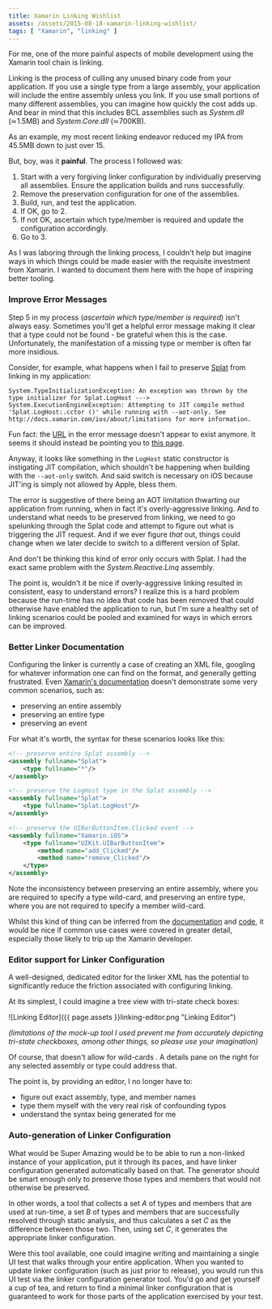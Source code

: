 ```yaml
---
title: Xamarin Linking Wishlist
assets: /assets/2015-08-18-xamarin-linking-wishlist/
tags: [ "Xamarin", "linking" ]
---
```

For me, one of the more painful aspects of mobile development using the Xamarin tool chain is linking.

Linking is the process of culling any unused binary code from your application. If you use a single type from a large assembly, your application will include the entire assembly unless you link. If you use small portions of many different assemblies, you can imagine how quickly the cost adds up. And bear in mind that this includes BCL assemblies such as *System.dll* (≃1.5MB) and *System.Core.dll* (≃700KB).

As an example, my most recent linking endeavor reduced my IPA from 45.5MB down to just over 15.

But, boy, was it **painful**. The process I followed was:

1. Start with a very forgiving linker configuration by individually preserving all assemblies. Ensure the application builds and runs successfully.
2. Remove the preservation configuration for one of the assemblies.
3. Build, run, and test the application.
4. If OK, go to 2.
5. If not OK, ascertain which type/member is required and update the configuration accordingly.
6. Go to 3.

As I was laboring through the linking process, I couldn't help but imagine ways in which things could be made easier with the requisite investment from Xamarin. I wanted to document them here with the hope of inspiring better tooling.

### Improve Error Messages

Step 5 in my process (*ascertain which type/member is required*) isn't always easy. Sometimes you'll get a helpful error message making it clear that a type could not be found - be grateful when this is the case. Unfortunately, the manifestation of a missing type or member is often far more insidious.

Consider, for example, what happens when I fail to preserve [Splat](https://github.com/paulcbetts/splat) from linking in my application:

```
System.TypeInitializationException: An exception was thrown by the type initializer for Splat.LogHost ---> System.ExecutionEngineException: Attempting to JIT compile method 'Splat.LogHost:.cctor ()' while running with --aot-only. See http://docs.xamarin.com/ios/about/limitations for more information.
```
Fun fact: the [URL](http://docs.xamarin.com/ios/about/limitations) in the error message doesn't appear to exist anymore. It seems it should instead be pointing you to [this page](http://developer.xamarin.com/guides/ios/advanced_topics/limitations/).

Anyway, it looks like something in the `LogHost` static constructor is instigating JIT compilation, which shouldn't be happening when building with the `--aot-only` switch. And said switch is necessary on iOS because JIT'ing is simply not allowed by Apple, bless them.

The error is suggestive of there being an AOT limitation thwarting our application from running, when in fact it's overly-aggressive linking. And to understand what needs to be preserved from linking, we need to go spelunking through the Splat code and attempt to figure out what is triggering the JIT request. And if we ever figure *that* out, things could change when we later decide to switch to a different version of Splat.

And don't be thinking this kind of error only occurs with Splat. I had the exact same problem with the *System.Reactive.Linq* assembly.

The point is, wouldn't it be nice if overly-aggressive linking resulted in consistent, easy to understand errors? I realize this is a hard problem because the run-time has no idea that code has been removed that could otherwise have enabled the application to run, but I'm sure a healthy set of linking scenarios could be pooled and examined for ways in which errors can be improved.

### Better Linker Documentation

Configuring the linker is currently a case of creating an XML file, googling for whatever information one can find on the format, and generally getting frustrated. Even [Xamarin's documentation](http://developer.xamarin.com/guides/cross-platform/advanced/custom_linking/) doesn't demonstrate some very common scenarios, such as:

* preserving an entire assembly
* preserving an entire type
* preserving an event 

For what it's worth, the syntax for these scenarios looks like this:

```xml
<!-- preserve entire Splat assembly -->
<assembly fullname="Splat">
    <type fullname="*"/>
</assembly>

<!-- preserve the LogHost type in the Splat assembly -->
<assembly fullname="Splat">
    <type fullname="Splat.LogHost"/>
</assembly>

<!-- preserve the UIBarButtonItem.Clicked event -->
<assembly fullname="Xamarin.iOS">
    <type fullname="UIKit.UIBarButtonItem">
        <method name="add_Clicked"/>
        <method name="remove_Clicked"/>
    </type>
</assembly>
```

Note the inconsistency between preserving an entire assembly, where you are required to specify a type wild-card, and preserving an entire type, where you are not required to specify a member wild-card.
 
Whilst this kind of thing can be inferred from the [documentation](http://linux.die.net/man/1/monolinker) and [code](https://github.com/mono/mono/tree/master/mcs/tools/linker), it would be nice if common use cases were covered in greater detail, especially those likely to trip up the Xamarin developer.

### Editor support for Linker Configuration

A well-designed, dedicated editor for the linker XML has the potential to significantly reduce the friction associated with configuring linking.

At its simplest, I could imagine a tree view with tri-state check boxes:

![Linking Editor]({{ page.assets }}linking-editor.png "Linking Editor")

*(limitations of the mock-up tool I used prevent me from accurately depicting tri-state checkboxes, among other things, so please use your imagination)*

Of course, that doesn't allow for wild-cards . A details pane on the right for any selected assembly or type could address that.

The point is, by providing an editor, I no longer have to:

* figure out exact assembly, type, and member names
* type them myself with the very real risk of confounding typos
* understand the syntax being generated for me

### Auto-generation of Linker Configuration

What would be Super Amazing would be to be able to run a non-linked instance of your application, put it through its paces, and have linker configuration generated automatically based on that. The generator should be smart enough only to preserve those types and members that would not otherwise be preserved.

In other words, a tool that collects a set *A* of types and members that are used at run-time, a set *B* of types and members that are successfully resolved through static analysis, and thus calculates a set *C* as the difference between those two. Then, using set *C*, it generates the appropriate linker configuration.

Were this tool available, one could imagine writing and maintaining a single UI test that walks through your entire application. When you wanted to update linker configuration (such as just prior to release), you would run this UI test via the linker configuration generator tool. You'd go and get yourself a cup of tea, and return to find a minimal linker configuration that is guaranteed to work for those parts of the application exercised by your test.